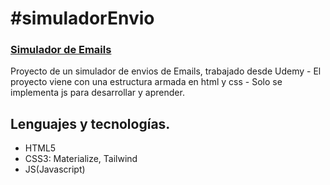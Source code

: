 # #simuladorEnvio

### [Simulador de Emails](https://megagringa.github.io/simuladorEnvio/index.html)

Proyecto de un simulador de envios de Emails, trabajado desde Udemy - El proyecto viene con una estructura armada en html y css - 
         Solo se implementa js para desarrollar y aprender.


## Lenguajes y tecnologías.

- HTML5
- CSS3: Materialize, Tailwind
- JS(Javascript)
